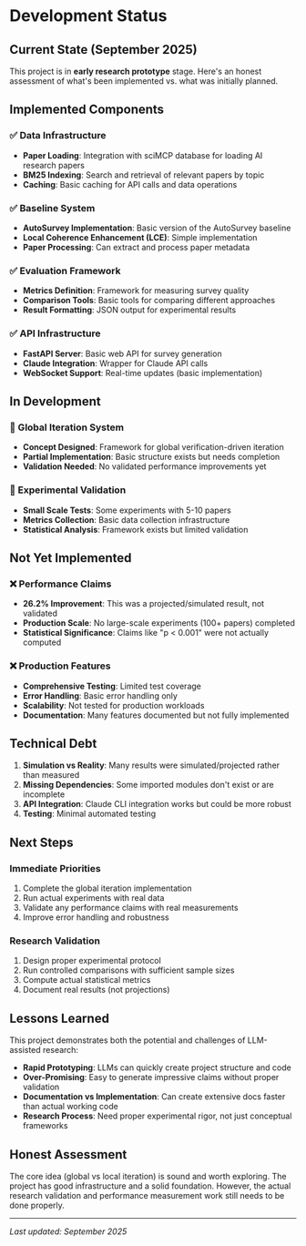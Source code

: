 # Development Status

## Current State (September 2025)

This project is in **early research prototype** stage. Here's an honest assessment of what's been implemented vs. what was initially planned.

## Implemented Components

### ✅ Data Infrastructure
- **Paper Loading**: Integration with sciMCP database for loading AI research papers
- **BM25 Indexing**: Search and retrieval of relevant papers by topic
- **Caching**: Basic caching for API calls and data operations

### ✅ Baseline System
- **AutoSurvey Implementation**: Basic version of the AutoSurvey baseline
- **Local Coherence Enhancement (LCE)**: Simple implementation
- **Paper Processing**: Can extract and process paper metadata

### ✅ Evaluation Framework
- **Metrics Definition**: Framework for measuring survey quality
- **Comparison Tools**: Basic tools for comparing different approaches
- **Result Formatting**: JSON output for experimental results

### ✅ API Infrastructure
- **FastAPI Server**: Basic web API for survey generation
- **Claude Integration**: Wrapper for Claude API calls
- **WebSocket Support**: Real-time updates (basic implementation)

## In Development

### 🚧 Global Iteration System
- **Concept Designed**: Framework for global verification-driven iteration
- **Partial Implementation**: Basic structure exists but needs completion
- **Validation Needed**: No validated performance improvements yet

### 🚧 Experimental Validation
- **Small Scale Tests**: Some experiments with 5-10 papers
- **Metrics Collection**: Basic data collection infrastructure
- **Statistical Analysis**: Framework exists but limited validation

## Not Yet Implemented

### ❌ Performance Claims
- **26.2% Improvement**: This was a projected/simulated result, not validated
- **Production Scale**: No large-scale experiments (100+ papers) completed
- **Statistical Significance**: Claims like "p < 0.001" were not actually computed

### ❌ Production Features
- **Comprehensive Testing**: Limited test coverage
- **Error Handling**: Basic error handling only
- **Scalability**: Not tested for production workloads
- **Documentation**: Many features documented but not fully implemented

## Technical Debt

1. **Simulation vs Reality**: Many results were simulated/projected rather than measured
2. **Missing Dependencies**: Some imported modules don't exist or are incomplete
3. **API Integration**: Claude CLI integration works but could be more robust
4. **Testing**: Minimal automated testing

## Next Steps

### Immediate Priorities
1. Complete the global iteration implementation
2. Run actual experiments with real data
3. Validate any performance claims with real measurements
4. Improve error handling and robustness

### Research Validation
1. Design proper experimental protocol
2. Run controlled comparisons with sufficient sample sizes
3. Compute actual statistical metrics
4. Document real results (not projections)

## Lessons Learned

This project demonstrates both the potential and challenges of LLM-assisted research:

- **Rapid Prototyping**: LLMs can quickly create project structure and code
- **Over-Promising**: Easy to generate impressive claims without proper validation
- **Documentation vs Implementation**: Can create extensive docs faster than actual working code
- **Research Process**: Need proper experimental rigor, not just conceptual frameworks

## Honest Assessment

The core idea (global vs local iteration) is sound and worth exploring. The project has good infrastructure and a solid foundation. However, the actual research validation and performance measurement work still needs to be done properly.

---

*Last updated: September 2025*